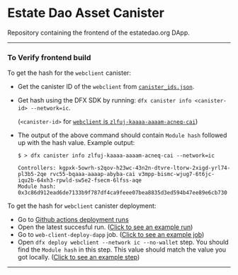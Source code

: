 # Estate Dao Asset Canister

Repository containing the frontend of the estatedao.org DApp.

---

### To Verify frontend build

To get the hash for the `webclient` canister:

- Get the canister ID of the `webclient` from [`canister_ids.json`](https://github.com/estate-dao/estate-nft-marketplace/blob/main/canister_ids.json).
- Get hash using the DFX SDK by running: `dfx canister info <canister-id> --network=ic`.

  (`<canister-id>` for [`webclient` is `zlfuj-kaaaa-aaaam-acneq-cai`](https://github.com/go-bazzinga/hot-or-not-dapp/blob/main/canister_ids.json))

- The output of the above command should contain `Module hash` followed up with the hash value. Example output:

  ```
  $ > dfx canister info zlfuj-kaaaa-aaaam-acneq-cai --network=ic

  Controllers: kgpxk-5owrh-s2qov-h23wc-43n2n-dtvre-ltorw-2xigd-yrl74-pl3b5-2qe rvc55-bqaaa-aaaap-abyba-cai v3mpp-bismc-wjug7-6t6jc-iqu2b-64xh3-rpwld-sw5e2-fsecm-6lfss-aqe
  Module hash: 0x3c86d912ead6de7133b9f787df4ca9feee07bea8835d3ed594b47ee89e6cb730
  ```

To get the hash for `webclient` canister deployment:

- Go to [Github actions deployment runs](https://github.com/Estate-DAO/estate-nft-marketplace/blob/main/.github/workflows/webclient-deploy.yml)
- Open the latest succesful run. ([Click to see an example run](https://github.com/Estate-DAO/estate-nft-marketplace/actions/runs/8388592221/))
- Go to `web-client-deploy-dapp` job. ([Click to see an example job](https://github.com/Estate-DAO/estate-nft-marketplace/actions/runs/8388592221/job/22973101835))
- Open `dfx deploy webclient --network ic --no-wallet` step. You should find the `Module hash` in this step. This value should match the value you got locally. ([Click to see an example step](https://github.com/Estate-DAO/estate-nft-marketplace/actions/runs/8388592221/job/22973101835#step:9:11))

---
